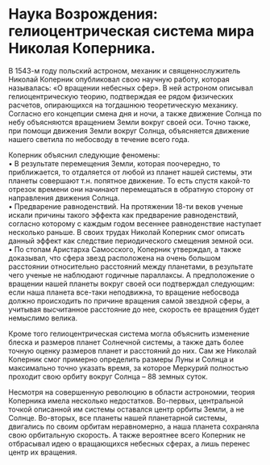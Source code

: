 # Наука Возрождения: гелиоцентрическая система мира Николая Коперника.

В 1543-м году польский астроном, механик и священнослужитель Николай Коперник опубликовал свою научную работу, которая называлась: «О вращении небесных сфер». В ней астроном описывал гелиоцентрическую теорию, подтверждая ее рядом физических расчетов, опирающихся на тогдашнюю теоретическую механику. Согласно его концепции смена дня и ночи, а также движение Солнца по небу объясняются  вращением Земли вокруг своей оси. Точно также, при помощи движения Земли вокруг Солнца, объясняется движение нашего светила по небосводу в течение всего года.

Коперник объяснил следующие феномены: <br/>
•	В результате перемещения Земли, которая поочередно, то приближается, то отдаляется от любой из планет нашей системы, эти планеты совершают т.н. попятное движение. То есть спустя какой-то отрезок времени они начинают перемещаться в обратную сторону от направления движения Солнца. <br/>
•	Предварение равноденствий. На протяжении 18-ти веков ученые искали причины такого эффекта как предварение равноденствий, согласно которому с каждым годом весеннее равноденствие наступает несколько раньше. В своих трудах Николай Коперник смог описать данный эффект как следствие периодического смещения земной оси. <br/>
•	По стопам Аристарха Самосского, Коперник утверждал, а также доказывал, что сфера звезд расположена на очень большом расстоянии относительно расстояний между планетами, в результате чего ученые не наблюдают годичные параллаксы. А предположение о вращении нашей планеты вокруг своей оси подтверждал следующим: если наша планета все-таки неподвижна, то вращение небосвода должно происходить по причине вращения самой звездной сферы, а учитывая высчитанное расстояние до нее, скорость ее вращения будет немыслимо велика. <br/>

Кроме того гелиоцентрическая система могла объяснить изменение блеска и размеров планет Солнечной системы, а также дать более точную оценку размеров планет и расстояний до них. Сам же Николай Коперник смог примерно определить размеры Луны и Солнца и максимально точно указать время, за которое Меркурий полностью проходит свою орбиту вокруг Солнца – 88 земных суток.

Несмотря на совершенную революцию в области астрономии, теория Коперника имела несколько недостатков. Во-первых, центральной точкой описанной им системы оставался центр орбиты Земли, а не Солнце. Во-вторых, все планеты нашей планетарной системы, двигались по своим орбитам неравномерно, а наша планета сохраняла свою орбитальную скорость. А также вероятнее всего Коперник не отбрасывал идею о вращающихся небесных сферах, а лишь перенес центр их вращения.
